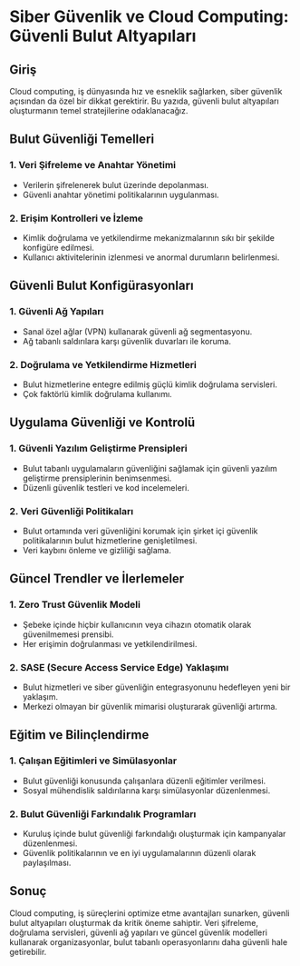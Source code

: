 # Siber Güvenlik ve Cloud Computing: Güvenli Bulut Altyapıları

## Giriş
Cloud computing, iş dünyasında hız ve esneklik sağlarken, siber güvenlik açısından da özel bir dikkat gerektirir. Bu yazıda, güvenli bulut altyapıları oluşturmanın temel stratejilerine odaklanacağız.

## Bulut Güvenliği Temelleri

### 1. **Veri Şifreleme ve Anahtar Yönetimi**
   - Verilerin şifrelenerek bulut üzerinde depolanması.
   - Güvenli anahtar yönetimi politikalarının uygulanması.

### 2. **Erişim Kontrolleri ve İzleme**
   - Kimlik doğrulama ve yetkilendirme mekanizmalarının sıkı bir şekilde konfigüre edilmesi.
   - Kullanıcı aktivitelerinin izlenmesi ve anormal durumların belirlenmesi.

## Güvenli Bulut Konfigürasyonları

### 1. **Güvenli Ağ Yapıları**
   - Sanal özel ağlar (VPN) kullanarak güvenli ağ segmentasyonu.
   - Ağ tabanlı saldırılara karşı güvenlik duvarları ile koruma.

### 2. **Doğrulama ve Yetkilendirme Hizmetleri**
   - Bulut hizmetlerine entegre edilmiş güçlü kimlik doğrulama servisleri.
   - Çok faktörlü kimlik doğrulama kullanımı.

## Uygulama Güvenliği ve Kontrolü

### 1. **Güvenli Yazılım Geliştirme Prensipleri**
   - Bulut tabanlı uygulamaların güvenliğini sağlamak için güvenli yazılım geliştirme prensiplerinin benimsenmesi.
   - Düzenli güvenlik testleri ve kod incelemeleri.

### 2. **Veri Güvenliği Politikaları**
   - Bulut ortamında veri güvenliğini korumak için şirket içi güvenlik politikalarının bulut hizmetlerine genişletilmesi.
   - Veri kaybını önleme ve gizliliği sağlama.

## Güncel Trendler ve İlerlemeler

### 1. **Zero Trust Güvenlik Modeli**
   - Şebeke içinde hiçbir kullanıcının veya cihazın otomatik olarak güvenilmemesi prensibi.
   - Her erişimin doğrulanması ve yetkilendirilmesi.

### 2. **SASE (Secure Access Service Edge) Yaklaşımı**
   - Bulut hizmetleri ve siber güvenliğin entegrasyonunu hedefleyen yeni bir yaklaşım.
   - Merkezi olmayan bir güvenlik mimarisi oluşturarak güvenliği artırma.

## Eğitim ve Bilinçlendirme

### 1. **Çalışan Eğitimleri ve Simülasyonlar**
   - Bulut güvenliği konusunda çalışanlara düzenli eğitimler verilmesi.
   - Sosyal mühendislik saldırılarına karşı simülasyonlar düzenlenmesi.

### 2. **Bulut Güvenliği Farkındalık Programları**
   - Kuruluş içinde bulut güvenliği farkındalığı oluşturmak için kampanyalar düzenlenmesi.
   - Güvenlik politikalarının ve en iyi uygulamalarının düzenli olarak paylaşılması.

## Sonuç
Cloud computing, iş süreçlerini optimize etme avantajları sunarken, güvenli bulut altyapıları oluşturmak da kritik öneme sahiptir. Veri şifreleme, doğrulama servisleri, güvenli ağ yapıları ve güncel güvenlik modelleri kullanarak organizasyonlar, bulut tabanlı operasyonlarını daha güvenli hale getirebilir.

